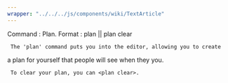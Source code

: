 ```yaml
---
wrapper: "../../../js/components/wiki/TextArticle"
---
```

Command : Plan.
Format  : plan || plan clear
 
     The 'plan' command puts you into the editor, allowing you to create 
a plan for yourself that people will see when they <who> you.
 
     To clear your plan, you can <plan clear>.
